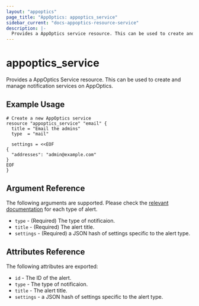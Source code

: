```yaml
---
layout: "appoptics"
page_title: "AppOptics: appoptics_service"
sidebar_current: "docs-appoptics-resource-service"
description: |-
  Provides a AppOptics service resource. This can be used to create and manage notification services on AppOptics.
---
```


# appoptics\_service

Provides a AppOptics Service resource. This can be used to
create and manage notification services on AppOptics.

## Example Usage

```hcl
# Create a new AppOptics service
resource "appoptics_service" "email" {
  title = "Email the admins"
  type  = "mail"

  settings = <<EOF
{
  "addresses": "admin@example.com"
}
EOF
}
```

## Argument Reference

The following arguments are supported. Please check the [relevant documentation](https://github.com/appoptics/appoptics-services/tree/master/services) for each type of alert.

* `type` - (Required) The type of notificaion.
* `title` - (Required) The alert title.
* `settings` - (Required) a JSON hash of settings specific to the alert type.

## Attributes Reference

The following attributes are exported:

* `id` - The ID of the alert.
* `type` - The type of notificaion.
* `title` - The alert title.
* `settings` - a JSON hash of settings specific to the alert type.
